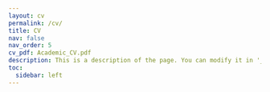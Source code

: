 ```yaml
---
layout: cv
permalink: /cv/
title: CV
nav: false
nav_order: 5
cv_pdf: Academic_CV.pdf
description: This is a description of the page. You can modify it in '_pages/cv.md'. You can also change or remove the top pdf download button.
toc:
  sidebar: left
---
```

